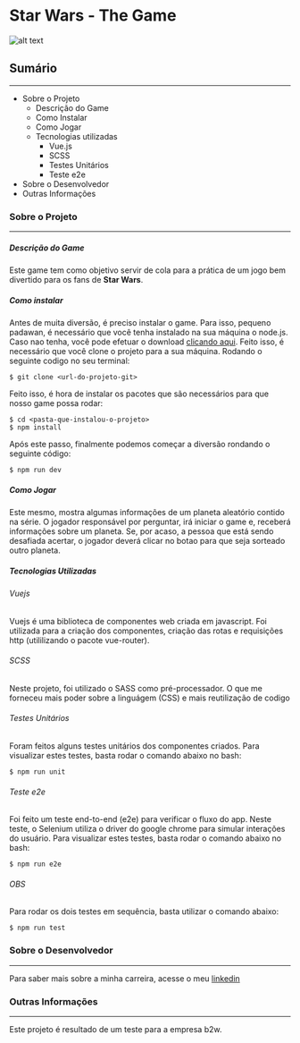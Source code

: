 # Star Wars - The Game
![alt text](https://image.winudf.com/v2/image/Y29tLmNvbGluZWFycHJvZHVjdGlvbnMueW9kYXRoaXNfaWNvbl8wX2VkYWJhYzNk/icon.png?w=170&fakeurl=1&type=.png "Yoda")

## Sumário
---
+ Sobre o Projeto
    + Descrição do Game
    + Como Instalar
    + Como Jogar
    + Tecnologias utilizadas
        + Vue.js
        + SCSS
        + Testes Unitários
        + Teste e2e
+ Sobre o Desenvolvedor
+ Outras Informações

### Sobre o Projeto
---
##### Descrição do Game
Este game tem como objetivo servir de cola para a prática de um jogo bem divertido para os fans de **Star Wars**.

##### Como instalar
Antes de muita diversão, é preciso instalar o game. Para isso, pequeno padawan, é necessário que você tenha instalado na sua máquina o node.js. Caso nao tenha, você pode efetuar o download [clicando aqui](https://nodejs.org/en/download/).
Feito isso, é necessário que você clone o projeto para a sua máquina. Rodando o seguinte codigo no seu terminal:
```shell
$ git clone <url-do-projeto-git>
```
Feito isso, é hora de instalar os pacotes que são necessários para que nosso game possa rodar:
```shell
$ cd <pasta-que-instalou-o-projeto>
$ npm install
```
Após este passo, finalmente podemos começar a diversão rondando o seguinte código:
```shell
$ npm run dev
```
##### Como Jogar
Este mesmo, mostra algumas informações de um planeta aleatório contido na série. O jogador responsável por perguntar, irá iniciar o game e, receberá informações sobre um planeta. Se, por acaso, a pessoa que está sendo desafiada acertar, o jogador deverá clicar no botao para que seja sorteado outro planeta.

##### Tecnologias Utilizadas
###### Vuejs
Vuejs é uma biblioteca de componentes web criada em javascript. Foi utilizada para a criação dos componentes, criação das rotas e requisições http (utililizando o pacote vue-router).

###### SCSS
Neste projeto, foi utilizado o SASS como pré-processador. O que me forneceu mais poder sobre a linguágem (CSS) e mais reutilização de codigo

###### Testes Unitários
Foram feitos alguns testes unitários dos componentes criados. Para visualizar estes testes, basta rodar o comando abaixo no bash:
```shell
$ npm run unit
```

###### Teste e2e
Foi feito um teste end-to-end (e2e) para verificar o fluxo do app. Neste teste, o Selenium utiliza o driver do google chrome para simular interações do usuário.
Para visualizar estes testes, basta rodar o comando abaixo no bash:
```shell
$ npm run e2e
```

###### OBS
Para rodar os dois testes em sequência, basta utilizar o comando abaixo:
```shell
$ npm run test
```

### Sobre o Desenvolvedor
---
Para saber mais sobre a minha carreira, acesse o meu [linkedin](https://www.linkedin.com/in/igorfelipee1/)

### Outras Informações
---
Este projeto é resultado de um teste para a empresa b2w.